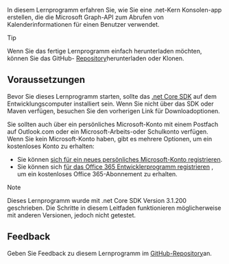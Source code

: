 <!-- markdownlint-disable MD002 MD041 -->

In diesem Lernprogramm erfahren Sie, wie Sie eine .net-Kern Konsolen-app erstellen, die die Microsoft Graph-API zum Abrufen von Kalenderinformationen für einen Benutzer verwendet.

> [!TIP]
> Wenn Sie das fertige Lernprogramm einfach herunterladen möchten, können Sie das GitHub- [Repository](https://github.com/microsoftgraph/msgraph-training-dotnet-core)herunterladen oder Klonen.

## <a name="prerequisites"></a>Voraussetzungen

Bevor Sie dieses Lernprogramm starten, sollte das [.net Core SDK](https://dotnet.microsoft.com/download) auf dem Entwicklungscomputer installiert sein. Wenn Sie nicht über das SDK oder Maven verfügen, besuchen Sie den vorherigen Link für Downloadoptionen.

Sie sollten auch über ein persönliches Microsoft-Konto mit einem Postfach auf Outlook.com oder ein Microsoft-Arbeits-oder Schulkonto verfügen. Wenn Sie kein Microsoft-Konto haben, gibt es mehrere Optionen, um ein kostenloses Konto zu erhalten:

- Sie können [sich für ein neues persönliches Microsoft-Konto registrieren](https://signup.live.com/signup?wa=wsignin1.0&rpsnv=12&ct=1454618383&rver=6.4.6456.0&wp=MBI_SSL_SHARED&wreply=https://mail.live.com/default.aspx&id=64855&cbcxt=mai&bk=1454618383&uiflavor=web&uaid=b213a65b4fdc484382b6622b3ecaa547&mkt=E-US&lc=1033&lic=1).
- Sie können sich [für das Office 365 Entwicklerprogramm registrieren](https://developer.microsoft.com/office/dev-program) , um ein kostenloses Office 365-Abonnement zu erhalten.

> [!NOTE]
> Dieses Lernprogramm wurde mit .net Core SDK Version 3.1.200 geschrieben. Die Schritte in diesem Leitfaden funktionieren möglicherweise mit anderen Versionen, jedoch nicht getestet.

## <a name="feedback"></a>Feedback

Geben Sie Feedback zu diesem Lernprogramm im [GitHub-Repository](https://github.com/microsoftgraph/msgraph-training-dotnet-core)an.
